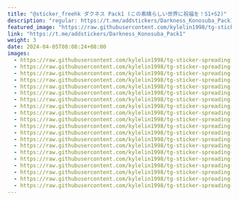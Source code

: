 ```yaml
---
title: "@sticker_freehk ダクネス Pack1 (この素晴らしい世界に祝福を！S1+S2)"
description: "regular: https://t.me/addstickers/Darkness_Konosuba_Pack1"
featured_image: "https://raw.githubusercontent.com/kylelin1998/tg-sticker-spreading-worldwide-images/main/img/9dc36f4c-d213-4735-84ee-5b185cd51d9e.jpg"
link: "https://t.me/addstickers/Darkness_Konosuba_Pack1"
weight: 3
date: 2024-04-05T08:08:24+08:00
images:
  - https://raw.githubusercontent.com/kylelin1998/tg-sticker-spreading-worldwide-images/main/img/9dc36f4c-d213-4735-84ee-5b185cd51d9e.jpg
  - https://raw.githubusercontent.com/kylelin1998/tg-sticker-spreading-worldwide-images/main/img/e6a6e920-0064-4a15-b39e-0ec3c4b4f70b.jpg
  - https://raw.githubusercontent.com/kylelin1998/tg-sticker-spreading-worldwide-images/main/img/1b1cd0a1-43c0-4ab0-9ffe-b6d4736d2fc8.jpg
  - https://raw.githubusercontent.com/kylelin1998/tg-sticker-spreading-worldwide-images/main/img/1f9bde66-4e20-4466-8281-89c396fd5e44.jpg
  - https://raw.githubusercontent.com/kylelin1998/tg-sticker-spreading-worldwide-images/main/img/0385b14d-ee69-423d-9a23-40f367b3874c.jpg
  - https://raw.githubusercontent.com/kylelin1998/tg-sticker-spreading-worldwide-images/main/img/85f2428e-c543-47a0-8125-666f8375cd0e.jpg
  - https://raw.githubusercontent.com/kylelin1998/tg-sticker-spreading-worldwide-images/main/img/4179975b-0836-4449-88b1-e41395ba3d56.jpg
  - https://raw.githubusercontent.com/kylelin1998/tg-sticker-spreading-worldwide-images/main/img/bf8a14f5-0991-4dfa-a4cc-6beacec1ad88.jpg
  - https://raw.githubusercontent.com/kylelin1998/tg-sticker-spreading-worldwide-images/main/img/5f8dd132-60c4-4935-b580-fd4f0eeec26a.jpg
  - https://raw.githubusercontent.com/kylelin1998/tg-sticker-spreading-worldwide-images/main/img/196a6451-9773-4639-a9e6-f64fc2006cd8.jpg
  - https://raw.githubusercontent.com/kylelin1998/tg-sticker-spreading-worldwide-images/main/img/9c90a70f-4091-46b5-b923-fc2de92eb162.jpg
  - https://raw.githubusercontent.com/kylelin1998/tg-sticker-spreading-worldwide-images/main/img/77138f6d-bffe-4bad-9daa-042008dadd9d.jpg
  - https://raw.githubusercontent.com/kylelin1998/tg-sticker-spreading-worldwide-images/main/img/d3c7792d-ca6a-4032-8621-8da2330c599f.jpg
  - https://raw.githubusercontent.com/kylelin1998/tg-sticker-spreading-worldwide-images/main/img/0a54cdf9-3a86-4a2d-be83-6eab56cf548c.jpg
  - https://raw.githubusercontent.com/kylelin1998/tg-sticker-spreading-worldwide-images/main/img/729438c2-d796-4d7c-afc7-1fc7a199c0ad.jpg
  - https://raw.githubusercontent.com/kylelin1998/tg-sticker-spreading-worldwide-images/main/img/60e1d04a-8653-4753-8c7f-82debe8aa4b4.jpg
  - https://raw.githubusercontent.com/kylelin1998/tg-sticker-spreading-worldwide-images/main/img/210a9a80-db86-4e2d-a909-84a3d3738e55.jpg
  - https://raw.githubusercontent.com/kylelin1998/tg-sticker-spreading-worldwide-images/main/img/0ddba847-f219-47e6-b0ab-e1f1e57cd82e.jpg
  - https://raw.githubusercontent.com/kylelin1998/tg-sticker-spreading-worldwide-images/main/img/0b739713-fd36-44ba-9831-5aa450721caf.jpg
  - https://raw.githubusercontent.com/kylelin1998/tg-sticker-spreading-worldwide-images/main/img/53dea406-33ea-4e33-9241-84e41020f7ec.jpg
---
```


